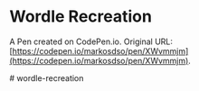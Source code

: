 # Wordle Recreation

A Pen created on CodePen.io. Original URL: [https://codepen.io/markosdso/pen/XWvmmjm](https://codepen.io/markosdso/pen/XWvmmjm).

#   w o r d l e - r e c r e a t i o n  
 